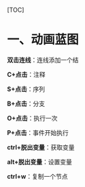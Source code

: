 [TOC]

# 一、动画蓝图

**双击连线**：连线添加一个结

**C+点击**：注释

**S+点击**：序列

**B+点击**：分支

**O+点击**：执行一次

**P+点击**：事件开始执行

**ctrl+脱出变量**：获取变量

**alt+脱出变量**：设置变量

**ctrl+w**：复制一个节点